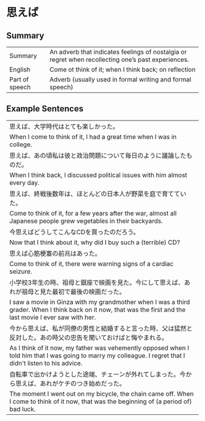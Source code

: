 # 思えば

## Summary

<table><tr>   <td>Summary</td>   <td>An adverb that indicates feelings of nostalgia or regret when recollecting one’s past experiences.</td></tr><tr>   <td>English</td>   <td>Come ot think of it; when I think back; on reflection</td></tr><tr>   <td>Part of speech</td>   <td>Adverb (usually used in formal writing and formal speech)</td></tr></table>

## Example Sentences

<table><tr><td>思えば、大学時代はとても楽しかった。</td></tr><tr><td>When I come to think of it, I had a great time when I was in college.</td></tr><tr><td>思えば、あの頃私は彼と政治問題について毎日のように議論したものだ。</td></tr><tr><td>When I think back, I discussed political issues with him almost every day.</td></tr><tr><td>思えば、終戦後数年は、ほとんどの日本人が野菜を庭で育てていた。</td></tr><tr><td>Come to think of it, for a few years after the war, almost all Japanese people grew vegetables in their backyards.</td></tr><tr><td>今思えばどうしてこんなCDを買ったのだろう。</td></tr><tr><td>Now that I think about it, why did I buy such a (terrible) CD?</td></tr><tr><td>思えば心筋梗塞の前兆はあった。</td></tr><tr><td>Come to think of it, there were warning signs of a cardiac seizure.</td></tr><tr><td>小学校3年生の時、祖母と銀座で映画を見た。今にして思えば、あれが祖母と見た最初で最後の映画だった。</td></tr><tr><td>I saw a movie in Ginza with my grandmother when I was a third grader. When I think back on it now, that was the first and the last movie I ever saw with her.</td></tr><tr><td>今から思えば、私が同僚の男性と結婚すると言った時、父は猛然と反対した。あの時父の忠告を聞いておけばと悔やまれる。</td></tr><tr><td>As I think of it now, my father was vehemently opposed when I told him that I was going to marry my colleague. I regret that I didn't listen to his advice.</td></tr><tr><td>自転車で出かけようとした途端、チェーンが外れてしまった。今から思えば、あれがケチのつき始めだった。</td></tr><tr><td>The moment I went out on my bicycle, the chain came off. When I come to think of it now, that was the beginning of (a period of) bad luck.</td></tr></table>

